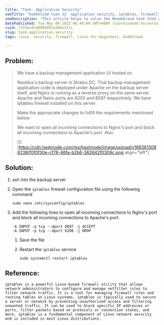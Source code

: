 ```yaml
---
title: "Task- Application Security"
seoTitle: "kodekloud task 32- application security, iptables, firewall"
seoDescription: "This article helps to solve the #kodekloud task 32nd challenge under sys admin category"
datePublished: Tue May 09 2023 06:49:09 GMT+0000 (Coordinated Universal Time)
cuid: clhfwvdc8000k09le34bo1tti
slug: task-application-security
tags: linux, security, firewall, linux-for-beginners, kodekloud

---
```


## Problem:

> We have a backup management application UI hosted on
> 
> Nautilus's backup server in Stratos DC. That backup management application code is deployed under Apache on the backup server itself, and Nginx is running as a reverse proxy on the same server. Apache and Nainx ports are 6200 and 8097 respectively. We have iptables firewall installed on this server.
> 
> Make the appropriate changes to fulfill the requirements mentioned below:
> 
> We want to open all incoming connections to Nginx's port and block all incoming connections to Apache's port. Also
> 
> ![](https://cdn.hashnode.com/res/hashnode/image/upload/v1683613088238/f0f0f30e-cf78-46fa-b2b6-362642f0309c.png align="left")

## Solution:

1. ssh into the backup server
    
2. Open the `iptables` firewall configuration file using the following command
    
    ```plaintext
    sudo nano /etc/sysconfig/iptables
    ```
    
3. Add the following lines to open all incoming connections to Nginx's port and block all incoming connections to Apache's port:
    
    ```plaintext
    -A INPUT -p tcp --dport 8097 -j ACCEPT
    -A INPUT -p tcp --dport 6200 -j DROP
    ```
    
    1. Save the file
        
    2. Restart the `iptables` service
        
        ```plaintext
        sudo systemctl restart iptables
        ```
        

## Reference:  
`iptables is a powerful Linux-based firewall utility that allows network administrators to configure and manage netfilter rules to filter network traffic. It is a tool for managing firewall rules and routing tables on Linux systems. iptables is typically used to secure a server or network by preventing unauthorized access and filtering unwanted traffic. It can be used to block specific IP addresses or ports, filter packets based on protocols or connection states, and more. iptables is a fundamental component of Linux network security and is included in most Linux distributions.`